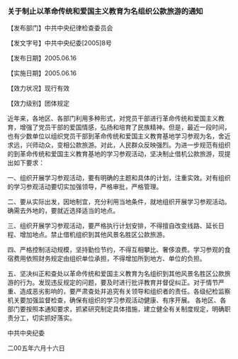 ###  关于制止以革命传统和爱国主义教育为名组织公款旅游的通知 

【发布部门】中共中央纪律检查委员会

【发文字号】中共中央纪委\[2005\]8号

【发布日期】2005.06.16

【实施日期】2005.06.16

【效力状况】现行有效

【效力级别】团体规定

近年来，各地区、各部门利用多种形式，对党员干部进行革命传统和爱国主义教育，增强了党员干部的爱国情感，弘扬和培育了民族精神。但是，最近一段时间，也有少数单位以组织党员干部到革命传统和爱国主义教育基地学习参观为名，舍近求远，兴师动众，变相公款旅游。对此，人民群众反映强烈。为进一步规范有组织的到革命传统和爱国主义教育基地的学习参观活动，坚决制止借机公款旅游，现提出如下要求：

一、组织开展学习参观活动，要有明确的主题和具体的计划，注重实效。对有组织的学习参观活动要切实加强领导，严格审批，严格管理。

二、要从实际出发，因地制宜，充分利用当地条件，就地组织开展学习参观活动。确需去外地的，要就近选择适当的地点。

三、组织开展学习参观活动，要严格执行计划安排，不得擅自改变线路、延长日程、增加地点。禁止借机组织到其他风景名胜区公款旅游。

四、严格控制活动规模，坚持勤俭节约，不得互相攀比、奢侈浪费。学习参观的食宿费用依照财务规定由组织单位承担，不得增加所到地方、单位的负担。

五、坚决纠正和查处以革命传统和爱国主义教育为名组织到其他风景名胜区公款旅游的行为。发现违反规定的问题，要及时进行批评教育并督促纠正。对于情节严重、造成恶劣影响的，要严肃查处并追究有关领导和组织者的责任。各级纪检监察机关要加强监督检查，确保有组织的学习参观活动健康、有序开展。
各地区、各部门要按照本通知要求，抓紧研究制定具体措施，建立健全有关制度规定，明确职责分工，切实抓好落实。

中共中央纪委

二00五年六月十六日
